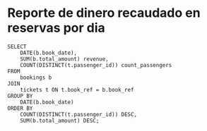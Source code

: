 # Reporte de dinero recaudado en reservas por dia

```
SELECT
	DATE(b.book_date),
	SUM(b.total_amount) revenue,
	COUNT(DISTINCT(t.passenger_id)) count_passengers
FROM 
	bookings b
JOIN 
	tickets t ON t.book_ref = b.book_ref
GROUP BY
	DATE(b.book_date)
ORDER BY
	COUNT(DISTINCT(t.passenger_id)) DESC,
	SUM(b.total_amount) DESC;
```